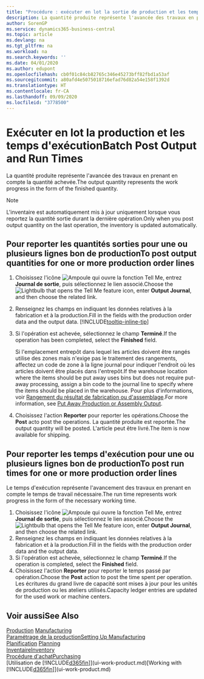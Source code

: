 ```yaml
---
title: "Procédure : exécuter en lot la sortie de production et les temps d'exécution | Microsoft Docs"
description: La quantité produite représente l'avancée des travaux en prenant en compte la quantité achevée.
author: SorenGP
ms.service: dynamics365-business-central
ms.topic: article
ms.devlang: na
ms.tgt_pltfrm: na
ms.workload: na
ms.search.keywords: ''
ms.date: 04/01/2020
ms.author: edupont
ms.openlocfilehash: cb0f01c84cb82765c346e45273bff82fbd1a53af
ms.sourcegitcommit: a80afd4e5075018716efad76d82a54e158f1392d
ms.translationtype: HT
ms.contentlocale: fr-CA
ms.lasthandoff: 09/09/2020
ms.locfileid: "3778500"
---
```

# <a name="batch-post-output-and-run-times"></a><span data-ttu-id="bb5cf-103">Exécuter en lot la production et les temps d'exécution</span><span class="sxs-lookup"><span data-stu-id="bb5cf-103">Batch Post Output and Run Times</span></span>
<span data-ttu-id="bb5cf-104">La quantité produite représente l'avancée des travaux en prenant en compte la quantité achevée.</span><span class="sxs-lookup"><span data-stu-id="bb5cf-104">The output quantity represents the work progress in the form of the finished quantity.</span></span>  

> [!NOTE]
> <span data-ttu-id="bb5cf-105">L'inventaire est automatiquement mis à jour uniquement lorsque vous reportez la quantité sortie durant la dernière opération.</span><span class="sxs-lookup"><span data-stu-id="bb5cf-105">Only when you post output quantity on the last operation, the inventory is updated automatically.</span></span>  

## <a name="to-post-output-quantities-for-one-or-more-production-order-lines"></a><span data-ttu-id="bb5cf-106">Pour reporter les quantités sorties pour une ou plusieurs lignes bon de production</span><span class="sxs-lookup"><span data-stu-id="bb5cf-106">To post output quantities for one or more production order lines</span></span>
1. <span data-ttu-id="bb5cf-107">Choisissez l'icône ![Ampoule qui ouvre la fonction Tell Me](media/ui-search/search_small.png "Dites-moi ce que vous voulez faire"), entrez **Journal de sortie**, puis sélectionnez le lien associé.</span><span class="sxs-lookup"><span data-stu-id="bb5cf-107">Choose the ![Lightbulb that opens the Tell Me feature](media/ui-search/search_small.png "Tell me what you want to do") icon, enter **Output Journal**, and then choose the related link.</span></span>  
2. <span data-ttu-id="bb5cf-108">Renseignez les champs en indiquant les données relatives à la fabrication et à la production.</span><span class="sxs-lookup"><span data-stu-id="bb5cf-108">Fill in the fields with the production order data and the output data.</span></span> [!INCLUDE[tooltip-inline-tip](includes/tooltip-inline-tip_md.md)]
3. <span data-ttu-id="bb5cf-109">Si l'opération est achevée, sélectionnez le champ **Terminé**.</span><span class="sxs-lookup"><span data-stu-id="bb5cf-109">If the operation has been completed, select the **Finished** field.</span></span>  

    <span data-ttu-id="bb5cf-110">Si l'emplacement entrepôt dans lequel les articles doivent être rangés utilise des zones mais n'exige pas le traitement des rangements, affectez un code de zone à la ligne journal pour indiquer l'endroit où les articles doivent être placés dans l'entrepôt.</span><span class="sxs-lookup"><span data-stu-id="bb5cf-110">If the warehouse location where the items should be put away uses bins but does not require put-away processing,  assign a bin code to the journal line to specify where the items should be placed in the warehouse.</span></span> <span data-ttu-id="bb5cf-111">Pour plus d'informations, voir [Rangement du résultat de fabrication ou d'assemblage](warehouse-how-to-put-away-production-output.md).</span><span class="sxs-lookup"><span data-stu-id="bb5cf-111">For more information, see [Put Away Production or Assembly Output](warehouse-how-to-put-away-production-output.md).</span></span>  

4. <span data-ttu-id="bb5cf-112">Choisissez l'action **Reporter** pour reporter les opérations.</span><span class="sxs-lookup"><span data-stu-id="bb5cf-112">Choose the **Post** acto post the operations.</span></span> <span data-ttu-id="bb5cf-113">La quantité produite est reportée.</span><span class="sxs-lookup"><span data-stu-id="bb5cf-113">The output quantity will be posted.</span></span> <span data-ttu-id="bb5cf-114">L'article peut être livré.</span><span class="sxs-lookup"><span data-stu-id="bb5cf-114">The item is now available for shipping.</span></span>  

## <a name="to-post-run-times-for-one-or-more-production-order-lines"></a><span data-ttu-id="bb5cf-115">Pour reporter les temps d'exécution pour une ou plusieurs lignes bon de production</span><span class="sxs-lookup"><span data-stu-id="bb5cf-115">To post run times for one or more production order lines</span></span>
<span data-ttu-id="bb5cf-116">Le temps d'exécution représente l'avancement des travaux en prenant en compte le temps de travail nécessaire.</span><span class="sxs-lookup"><span data-stu-id="bb5cf-116">The run time represents work progress in the form of the necessary working time.</span></span>    

1.  <span data-ttu-id="bb5cf-117">Choisissez l'icône ![Ampoule qui ouvre la fonction Tell Me](media/ui-search/search_small.png "Dites-moi ce que vous voulez faire"), entrez **Journal de sortie**, puis sélectionnez le lien associé.</span><span class="sxs-lookup"><span data-stu-id="bb5cf-117">Choose the ![Lightbulb that opens the Tell Me feature](media/ui-search/search_small.png "Tell me what you want to do") icon, enter **Output Journal**, and then choose the related link.</span></span>  
2. <span data-ttu-id="bb5cf-118">Renseignez les champs en indiquant les données relatives à la fabrication et à la production.</span><span class="sxs-lookup"><span data-stu-id="bb5cf-118">Fill in the fields with the production order data and the output data.</span></span>  
3.  <span data-ttu-id="bb5cf-119">Si l'opération est achevée, sélectionnez le champ **Terminé**.</span><span class="sxs-lookup"><span data-stu-id="bb5cf-119">If the operation is completed, select the **Finished** field.</span></span>  
4. <span data-ttu-id="bb5cf-120">Choisissez l'action **Reporter** pour reporter le temps passé par opération.</span><span class="sxs-lookup"><span data-stu-id="bb5cf-120">Choose the **Post** action to post the time spent per operation.</span></span> <span data-ttu-id="bb5cf-121">Les écritures du grand livre de capacité sont mises à jour pour les unités de production ou les ateliers utilisés.</span><span class="sxs-lookup"><span data-stu-id="bb5cf-121">Capacity ledger entries are updated for the used work or machine centers.</span></span>

## <a name="see-also"></a><span data-ttu-id="bb5cf-122">Voir aussi</span><span class="sxs-lookup"><span data-stu-id="bb5cf-122">See Also</span></span>  
<span data-ttu-id="bb5cf-123">[Production](production-manage-manufacturing.md)  </span><span class="sxs-lookup"><span data-stu-id="bb5cf-123">[Manufacturing](production-manage-manufacturing.md)  </span></span>  
[<span data-ttu-id="bb5cf-124">Paramétrage de la production</span><span class="sxs-lookup"><span data-stu-id="bb5cf-124">Setting Up Manufacturing</span></span>](production-configure-production-processes.md)  
<span data-ttu-id="bb5cf-125">[Planification](production-planning.md)    </span><span class="sxs-lookup"><span data-stu-id="bb5cf-125">[Planning](production-planning.md)    </span></span>  
[<span data-ttu-id="bb5cf-126">Inventaire</span><span class="sxs-lookup"><span data-stu-id="bb5cf-126">Inventory</span></span>](inventory-manage-inventory.md)  
[<span data-ttu-id="bb5cf-127">Procédure d'achat</span><span class="sxs-lookup"><span data-stu-id="bb5cf-127">Purchasing</span></span>](purchasing-manage-purchasing.md)  
<span data-ttu-id="bb5cf-128">[Utilisation de [!INCLUDE[d365fin](includes/d365fin_md.md)]](ui-work-product.md)</span><span class="sxs-lookup"><span data-stu-id="bb5cf-128">[Working with [!INCLUDE[d365fin](includes/d365fin_md.md)]](ui-work-product.md)</span></span>

